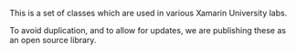 This is a set of classes which are used in various Xamarin University labs.

To avoid duplication, and to allow for updates, we are publishing these as an open source library.